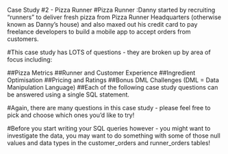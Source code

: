 Case Study #2 - Pizza Runner
#Pizza Runner :Danny started by recruiting “runners” to deliver fresh pizza from Pizza Runner Headquarters (otherwise known as Danny’s house) and also maxed out his credit card to pay freelance developers to build a mobile app to accept orders from customers.

#This case study has LOTS of questions - they are broken up by area of focus including:

##Pizza Metrics
##Runner and Customer Experience
##Ingredient Optimisation
##Pricing and Ratings
##Bonus DML Challenges (DML = Data Manipulation Language)
##Each of the following case study questions can be answered using a single SQL statement.

#Again, there are many questions in this case study - please feel free to pick and choose which ones you’d like to try!

#Before you start writing your SQL queries however - you might want to investigate the data, you may want to do something with some of those null values and data types in the customer_orders and runner_orders tables!
